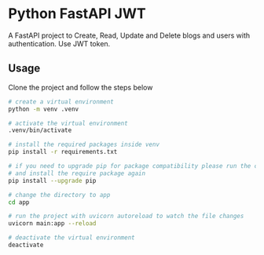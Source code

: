 # Python FastAPI JWT

A FastAPI project to Create, Read, Update and Delete blogs and users with authentication. Use JWT token.

## Usage

Clone the project and follow the steps below

```bash
# create a virtual environment
python -m venv .venv

# activate the virtual environment
.venv/bin/activate

# install the required packages inside venv
pip install -r requirements.txt

# if you need to upgrade pip for package compatibility please run the command below
# and install the require package again
pip install --upgrade pip

# change the directory to app
cd app

# run the project with uvicorn autoreload to watch the file changes
uvicorn main:app --reload

# deactivate the virtual environment
deactivate
```
